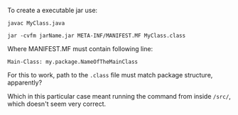 To create a executable jar use:

`javac MyClass.java`

`jar -cvfm jarName.jar META-INF/MANIFEST.MF MyClass.class`

Where MANIFEST.MF must contain following line:

`Main-Class: my.package.NameOfTheMainClass`

For this to work, path to the `.class` file must match package structure, apparently?

Which in this particular case meant running the command from inside `/src/`, which doesn't seem very correct.